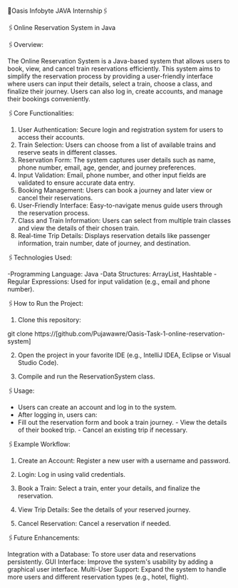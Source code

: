🔖Oasis Infobyte JAVA Internship🖇️

🖇️Online Reservation System in Java

🖇️Overview:

The Online Reservation System is a Java-based system that allows users to book, view, and cancel train reservations efficiently. This system aims to simplify the reservation process by providing a user-friendly interface where users can input their details, select a train, choose a class, and finalize their journey. Users can also log in, create accounts, and manage their bookings conveniently.


🖇️Core Functionalities:

1. User Authentication: Secure login and registration system for users to access their accounts.
2. Train Selection: Users can choose from a list of available trains and reserve seats in different classes.
3. Reservation Form: The system captures user details such as name, phone number, email, age, gender, and journey preferences.
4. Input Validation: Email, phone number, and other input fields are validated to ensure accurate data entry.
5. Booking Management: Users can book a journey and later view or cancel their reservations.
6. User-Friendly Interface: Easy-to-navigate menus guide users through the reservation process.
7. Class and Train Information: Users can select from multiple train classes and view the details of their chosen train.
8. Real-time Trip Details: Displays reservation details like passenger information, train number, date of journey, and destination.
   

🖇️Technologies Used:

-Programming Language: Java
-Data Structures: ArrayList, Hashtable
-Regular Expressions: Used for input validation (e.g., email and phone number).


🖇️How to Run the Project:
1. Clone this repository:

git clone https://[github.com/Pujawawre/Oasis-Task-1-online-reservation-system]

2. Open the project in your favorite IDE (e.g., IntelliJ IDEA, Eclipse or Visual Studio Code).

3. Compile and run the ReservationSystem class.
   

🖇️Usage:

- Users can create an account and log in to the system.
- After logging in, users can:
- Fill out the reservation form and book a train journey.
      - View the details of their booked trip.
      - Cancel an existing trip if necessary.
  

🖇️Example Workflow:

1. Create an Account: Register a new user with a username and password.

2. Login: Log in using valid credentials.

3. Book a Train: Select a train, enter your details, and finalize the reservation.

4. View Trip Details: See the details of your reserved journey.

5. Cancel Reservation: Cancel a reservation if needed.


🖇️Future Enhancements:

Integration with a Database: To store user data and reservations persistently.
GUI Interface: Improve the system's usability by adding a graphical user interface.
Multi-User Support: Expand the system to handle more users and different reservation types (e.g., hotel, flight).
